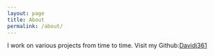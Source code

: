 ```yaml
---
layout: page
title: About
permalink: /about/
---
```


I work on various projects from time to time. Visit my Github:[Davidj361](https://github.com/davidj361)

